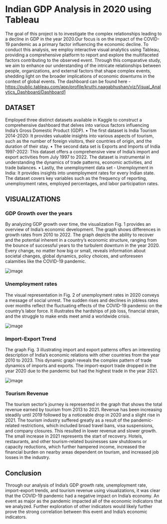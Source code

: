 # Indian GDP Analysis in 2020 using Tableau
The goal of this project is to investigate the complex relationships leading to a decline in GDP in the year 2020.Our focus is on the impact of the COVID-19 pandemic as a primary factor influencing the economic decline. To conduct this analysis, we employ interactive visual analytics using Tableau, providing a comprehensive platform to report and explore the multifaceted factors contributing to the observed event. Through this comparative study, we aim to enhance our understanding of the intricate relationships between people, organizations, and external factors that shape complex events, shedding light on the broader implications of economic downturns in the context of global events. The dashboard can be found here - https://public.tableau.com/app/profile/kruthi.naagabhushan/viz/Visual_Analytics_Dashboard/Dashboard1

## DATASET
Employed three distinct datasets available in Kaggle to construct a comprehensive dashboard that delves into various factors influencing India’s Gross Domestic Product (GDP).
• The first dataset is India Tourism 2014-2020: It provides valuable insights into various aspects of tourism, such as the number of foreign visitors, their countries of origin, and the duration of their stay.
• The second data set is Exports and Imports of India 1997-2022: This dataset offers a comprehensive view of India’s import and export activities from July 1997 to 2022. The dataset is instrumental in understanding the dynamics of trade patterns, economic activities, and trade balances.
• Lastly, the unemployment data set - Unemployment in India:  It provides insights into unemployment rates for every Indian state. The dataset covers key variables such as the frequency of reporting, unemployment rates, employed percentages, and labor participation rates.



## VISUALIZATIONS
### GDP Growth over the years
By analyzing GDP growth over time, the visualization Fig. 1
provides an overview of India’s economic development. The
graph shows differences in growth rates from 2010 to 2022.
The graph depicts the ability to recover and the potential
inherent in a country’s economic structure, ranging from
the bounce of successful years to the turbulent downturn in
the year 2020. Every change, no matter how big or small,
reveals information about societal changes, global dynamics,
policy choices, and unforeseen calamities like the COVID-19
pandemic.


![image](https://github.com/user-attachments/assets/6a2cb8f8-d58c-4d68-81e8-80b1e44e54c8)

### Unemployment rates
The visual representation in Fig. 2 of unemployment rates
in 2020 conveys a message of social unrest. The sudden rises
and declines in jobless rates over months reflect the fluctuating
effects of the COVID-19 pandemic on the country’s labor
force. It illustrates the hardships of job loss, financial strain,
and the struggle to make ends meet amid a worldwide crisis.

![image](https://github.com/user-attachments/assets/be0634e6-dcfc-4694-9a97-8243d780893a)

### Import-Export Trend
The graph Fig. 3 illustrating import and export patterns
offers an interesting description of India’s economic relations
with other countries from the year 2010 to 2023. This dynamic
graph reveals the complex pattern of trade dynamics of imports
and exports. The import-export trade dropped in the year 2020
due to the pandemic but had the highest trade in the year 2021.

![image](https://github.com/user-attachments/assets/73ae1b48-946c-4619-831a-1fae37c3be0e)

### Tourism Revenue
The tourism sector’s journey is represented in the graph
that shows the total revenue earned by tourism from 2013
to 2021. Revenue has been increasing steadily until 2019
followed by a noticeable drop in 2020 and a slight rise in
2021. The tourism industry suffered greatly as a result of
the pandemic-related restrictions, which included broad travel
bans, visa suspensions, and company closures. This resulted
in lower revenue and slower growth. The small increase in
2021 represents the start of recovery. Hotels, restaurants, and
other tourism-related businesses saw shutdowns or capacity
reductions, which further hampered income, increased the
financial burden on nearby areas dependent on tourism, and
increased job losses in the industry.

## Conclusion
Through our analysis of India’s GDP growth rate, unemployment rate, import-export
trends, and tourism revenue using visualizations, it was clear
that the COVID-19 pandemic had a negative impact on India’s
economy. An event as major as the pandemic impacted all of
the economic indicators that we analyzed. Further exploration
of other indicators would likely further prove the strong
correlation between this event and India’s economic indicators.











